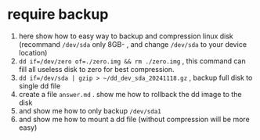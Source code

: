 # require backup

1. here show how to easy way to backup and compression linux disk (recommand `/dev/sda` only 8GB- , and change `/dev/sda` to your device location)
1. `dd if=/dev/zero of=./zero.img && rm ./zero.img` , this command can fill all useless disk to zero for best compression.
1. `dd if=/dev/sda | gzip > ~/dd_dev_sda_20241118.gz` , backup full disk to single dd file
1. create a file `answer.md` . show me how to rollback the dd image to the disk
1. and show me how to only backup `/dev/sda1`
1. and show me how to mount a dd file (without compression will be more easy)
